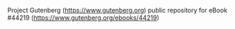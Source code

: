 Project Gutenberg (https://www.gutenberg.org) public repository for eBook #44219 (https://www.gutenberg.org/ebooks/44219)
